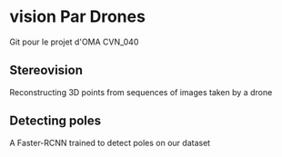 # vision Par Drones 
Git pour le projet d'OMA CVN_040

## Stereovision
Reconstructing 3D points from sequences of images taken by a drone

## Detecting poles
A Faster-RCNN trained to detect poles on our dataset

